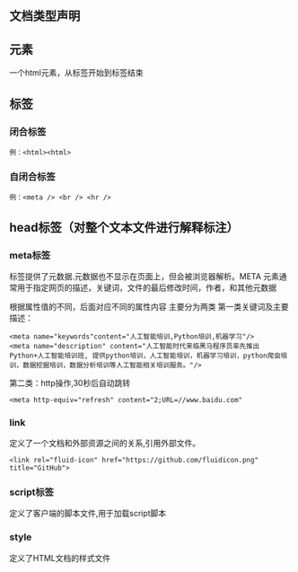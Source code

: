 ## 文档类型声明
<!DOCTPE html>
## 元素
一个html元素，从标签开始到标签结束
## 标签
### 闭合标签
    例：<html><html>
### 自闭合标签
    例：<meta /> <br /> <hr />
    
## head标签（对整个文本文件进行解释标注）
### meta标签 
标签提供了元数据.元数据也不显示在页面上，但会被浏览器解析。META 元素通常用于指定网页的描述，关键词，文件的最后修改时间，作者，和其他元数据

根据属性值的不同，后面对应不同的属性内容
主要分为两类
第一类关键词及主要描述：
```
<meta name="keywords"content="人工智能培训,Python培训,机器学习"/>
<meta name="description" content="人工智能时代来临黑马程序员率先推出Python+人工智能培训班, 提供python培训，人工智能培训，机器学习培训，python爬虫培训，数据挖掘培训，数据分析培训等人工智能相关培训服务。"/>
```
第二类：http操作,30秒后自动跳转
```
<meta http-equiv="refresh" content="2;URL=//www.baidu.com"
```
### link 
定义了一个文档和外部资源之间的关系,引用外部文件。

```
<link rel="fluid-icon" href="https://github.com/fluidicon.png" title="GitHub">
```

### script标签
定义了客户端的脚本文件,用于加载script脚本

### style
定义了HTML文档的样式文件



